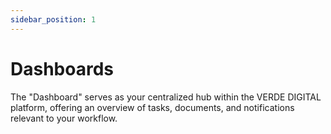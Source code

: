 ```yaml
---
sidebar_position: 1
---
```


# Dashboards

The "Dashboard" serves as your centralized hub within the VERDE DIGITAL platform, offering an overview of tasks, documents, and notifications relevant to your workflow.
